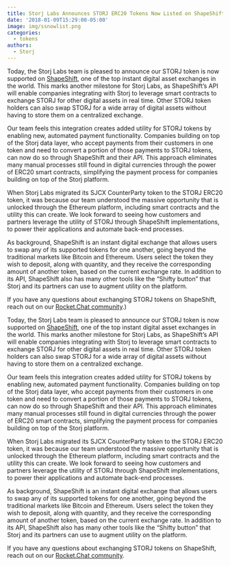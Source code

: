 ```yaml
---
title: Storj Labs Announces STORJ ERC20 Tokens Now Listed on ShapeShift
date: '2018-01-09T15:29:00-05:00'
image: img/ssnowlist.png
categories:
  - tokens
authors:
  - Storj
---
```

Today, the Storj Labs team is pleased to announce our STORJ token is now supported on [ShapeShift](https://shapeshift.io/), one of the top instant digital asset exchanges in the world. This marks another milestone for Storj Labs, as ShapeShift’s API will enable companies integrating with Storj to leverage smart contracts to exchange STORJ for other digital assets in real time. Other STORJ token holders can also swap STORJ for a wide array of digital assets without having to store them on a centralized exchange.

<!--more-->

Our team feels this integration creates added utility for STORJ tokens by enabling new, automated payment functionality. Companies building on top of the Storj data layer, who accept payments from their customers in one token and need to convert a portion of those payments to STORJ tokens, can now do so through ShapeShift and their API. This approach eliminates many manual processes still found in digital currencies through the power of ERC20 smart contracts, simplifying the payment process for companies building on top of the Storj platform.  

When Storj Labs migrated its SJCX CounterParty token to the STORJ ERC20 token, it was because our team understood the massive opportunity that is unlocked through the Ethereum platform, including smart contracts and the utility this can create. We look forward to seeing how customers and partners leverage the utility of STORJ through ShapeShift implementations, to power their applications and automate back-end processes.

As background, ShapeShift is an instant digital exchange that allows users to swap any of its supported tokens for one another, going beyond the traditional markets like Bitcoin and Ethereum. Users select the token they wish to deposit, along with quantity, and they receive the corresponding amount of another token, based on the current exchange rate. In addition to its API, ShapeShift also has many other tools like the “Shifty button” that Storj and its partners can use to augment utility on the platform.

If you have any questions about exchanging STORJ tokens on ShapeShift, reach out on our [Rocket.Chat community](http://community.storj.io).)

Today, the Storj Labs team is pleased to announce our STORJ token is now supported on [ShapeShift](https://shapeshift.io/), one of the top instant digital asset exchanges in the world. This marks another milestone for Storj Labs, as ShapeShift’s API will enable companies integrating with Storj to leverage smart contracts to exchange STORJ for other digital assets in real time. Other STORJ token holders can also swap STORJ for a wide array of digital assets without having to store them on a centralized exchange.

Our team feels this integration creates added utility for STORJ tokens by enabling new, automated payment functionality. Companies building on top of the Storj data layer, who accept payments from their customers in one token and need to convert a portion of those payments to STORJ tokens, can now do so through ShapeShift and their API. This approach eliminates many manual processes still found in digital currencies through the power of ERC20 smart contracts, simplifying the payment process for companies building on top of the Storj platform.  

When Storj Labs migrated its SJCX CounterParty token to the STORJ ERC20 token, it was because our team understood the massive opportunity that is unlocked through the Ethereum platform, including smart contracts and the utility this can create. We look forward to seeing how customers and partners leverage the utility of STORJ through ShapeShift implementations, to power their applications and automate back-end processes.

As background, ShapeShift is an instant digital exchange that allows users to swap any of its supported tokens for one another, going beyond the traditional markets like Bitcoin and Ethereum. Users select the token they wish to deposit, along with quantity, and they receive the corresponding amount of another token, based on the current exchange rate. In addition to its API, ShapeShift also has many other tools like the “Shifty button” that Storj and its partners can use to augment utility on the platform.

If you have any questions about exchanging STORJ tokens on ShapeShift, reach out on our [Rocket.Chat community](http://community.storj.io).
